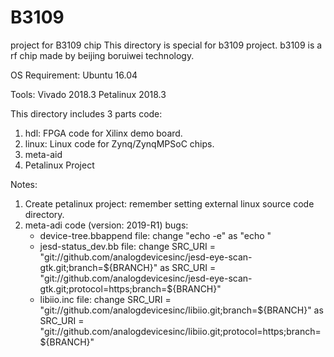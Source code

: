 # B3109
project for B3109 chip
This directory is special for b3109 project. b3109 is a rf chip made by beijing boruiwei technology.

OS Requirement:
   Ubuntu 16.04

Tools:
   Vivado 2018.3
   Petalinux 2018.3

This directory includes 3 parts code:
1) hdl: FPGA code for Xilinx demo board.
2) linux: Linux code for Zynq/ZynqMPSoC chips.
3) meta-aid
4) Petalinux Project

Notes:
1) Create petalinux project: remember setting external linux source code directory. 
2) meta-adi code (version: 2019-R1) bugs: 
     * device-tree.bbappend file: change "echo -e" as "echo "
     * jesd-status_dev.bb file: change SRC_URI = "git://github.com/analogdevicesinc/jesd-eye-scan-gtk.git;branch=${BRANCH}" as SRC_URI = "git://github.com/analogdevicesinc/jesd-eye-scan-gtk.git;protocol=https;branch=${BRANCH}"
     * libiio.inc file: change SRC_URI = "git://github.com/analogdevicesinc/libiio.git;branch=${BRANCH}" as SRC_URI = "git://github.com/analogdevicesinc/libiio.git;protocol=https;branch=${BRANCH}"
